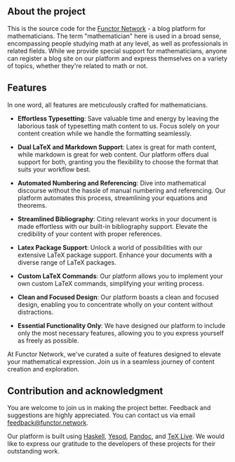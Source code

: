 ## About the project

This is the source code for the [Functor Network](https://functor.network) - a blog platform for mathematicians. The term "mathematician" here is used in a broad sense, encompassing people studying math at any level, as well as professionals in related fields. While we provide special support for mathematicians, anyone can register a blog site on our platform and express themselves on a variety of topics, whether they're related to math or not.

## Features

In one word, all features are meticulously crafted for mathematicians.

- **Effortless Typesetting**: Save valuable time and energy by leaving the laborious task of typesetting math content to us. Focus solely on your content creation while we handle the formatting seamlessly.

- **Dual LaTeX and Markdown Support**: Latex is great for math content, while markdown is great for web content. Our platform offers dual support for both, granting you the flexibility to choose the format that suits your workflow best.

- **Automated Numbering and Referencing**: Dive into mathematical discourse without the hassle of manual numbering and referencing. Our platform automates this process, streamlining your equations and theorems.

- **Streamlined Bibliography**: Citing relevant works in your document is made effortless with our built-in bibliography support. Elevate the credibility of your content with proper references.

- **Latex Package Support**: Unlock a world of possibilities with our extensive LaTeX package support. Enhance your documents with a diverse range of LaTeX packages.

- **Custom LaTeX Commands**: Our platform allows you to implement your own custom LaTeX commands, simplifying your writing process.

- **Clean and Focused Design**: Our platform boasts a clean and focused design, enabling you to concentrate wholly on your content without distractions.

- **Essential Functionality Only**: We have designed our platform to include only the most necessary features, allowing you to you express yourself as freely as possible.

At Functor Network, we've curated a suite of features designed to elevate your mathematical expression. Join us in a seamless journey of content creation and exploration.

## Contribution and acknowledgment

You are welcome to join us in making the project better. Feedback and suggestions are highly appreciated. You can contact us via email [feedback@functor.network](mailto:feedback@functor.network).

Our platform is built using [Haskell](https://www.haskell.org), [Yesod](https://www.yesodweb.com/), [Pandoc](https://pandoc.org), and [TeX Live](https://tug.org/texlive/). We would like to express our gratitude to the developers of these projects for their outstanding work.